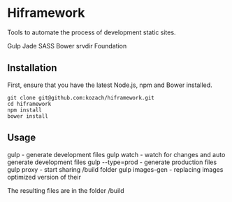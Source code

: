 # Hiframework
Tools to automate the process of development static sites.

Gulp
Jade
SASS
Bower
srvdir
Foundation

## Installation
First, ensure that you have the latest Node.js, npm and Bower installed.

```
git clone git@github.com:kozach/hiframework.git
cd hiframework
npm install
bower install
```
## Usage

gulp - generate development files
gulp watch - watch for changes and auto generate development files
gulp --type=prod - generate production files
gulp proxy - start sharing /build folder
gulp images-gen - replacing images optimized version of their

The resulting files are in the folder /build